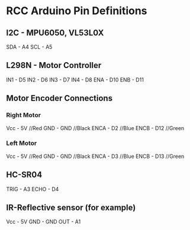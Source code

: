 # RCC Arduino Pin Definitions

## I2C - MPU6050, VL53L0X
SDA - A4
SCL - A5

## L298N - Motor Controller
IN1 - D5
IN2 - D6
IN3 - D7
IN4 - D8
ENA - D10
ENB - D11

## Motor Encoder Connections

### Right Motor
Vcc  - 5V       //Red
GND  - GND      //Black
ENCA - D2       //Blue
ENCB - D12      //Green

### Left Motor
Vcc  - 5V       //Red
GND  - GND      //Black
ENCA - D3       //Blue
ENCB - D13      //Green

## HC-SR04
TRIG - A3
ECHO - D4

## IR-Reflective sensor (for example)
Vcc - 5V
GND - GND
OUT - A1